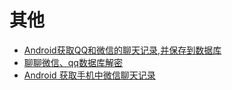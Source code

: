 # 其他
- [Android获取QQ和微信的聊天记录,并保存到数据库](https://cloud.tencent.com/developer/article/1090650)
- [聊聊微信、qq数据库解密](https://sivanliu.github.io/2017/09/19/%E8%81%8A%E8%81%8A%E5%BE%AE%E4%BF%A1%E3%80%81qq%E6%95%B0%E6%8D%AE%E5%BA%93%E8%A7%A3%E5%AF%86/)
- [Android 获取手机中微信聊天记录](https://blog.csdn.net/baidu_34928905/article/details/78008287)
